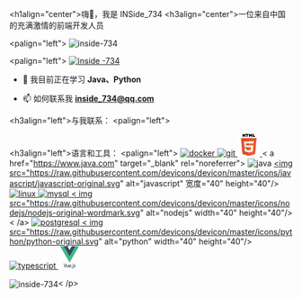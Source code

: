 <h1align="center">嗨👋，我是 INSide_734</h1>
<h3align="center">一位来自中国的充满激情的前端开发人员</h3>

<palign="left"> <img src=" https://komarev.com/ghpvc/?username=inside-734&label=Profile%20views&color=0e75b6&style=flat" alt="inside-734" /> </p>

<palign="left"> <a href= "https://github.com/ryo-ma/github-profile-tropy"><img src="https://github-profile-tropy.vercel.app/?username=inside-734" alt="inside -734" /></a> </p>

- 🌱 我目前正在学习 **Java、Python**

- 📫 如何联系我 **inside_734@qq.com**

<h3align="left">与我联系：</h3>
<palign="left">
</p>

<h3align="left">语言和工具：</h3>
<palign="left"> <a href="https://www.docker.com/" target="_blank" rel="noreferrer"> <img src="https://raw.githubusercontent.com/ devicons/devicon/master/icons/docker/docker-original-wordmark.svg" alt="docker" width="40" height="40"/> </a> <a href="https://git- scm.com/" target="_blank" rel="noreferrer"> <img src="https://www.vectorlogo.zone/logos/git-scm/git-scm-icon.svg" alt="git" width="40" height="40"/> </a> <a href="https://www.w3.org/html/" target="_blank" rel="noreferrer"> <img src=" https://raw.githubusercontent.com/devicons/devicon/master/icons/html5/html5-original-wordmark.svg" alt="html5" width="40" height="40"/> </a> < a href="https://www.java.com" target="_blank" rel="noreferrer"> <img src="https://raw.githubusercontent.com/devicons/devicon/master/icons/java/ java-original.svg" alt="java" width="40" height="40"/> </a> <a href="https://developer.mozilla.org/en-US/docs/Web/ JavaScript" target="_blank" rel="noreferrer"> <img src="https://raw.githubusercontent.com/devicons/devicon/master/icons/javascript/javascript-original.svg" alt="javascript" 宽度="40" height="40"/> </a> <a href="https://www.linux.org/" target="_blank" rel="noreferrer"> <img src="https:// /raw.githubusercontent.com/devicons/devicon/master/icons/linux/linux-original.svg" alt="linux" width="40" height="40"/> </a> <a href="https ://www.mysql.com/" target="_blank" rel="noreferrer"> <img src="https://raw.githubusercontent.com/devicons/devicon/master/icons/mysql/mysql-original- wordmark.svg" alt="mysql" width="40" height="40"/> </a> <a href="https://nodejs.org" target="_blank" rel="noreferrer"> < img src="https://raw.githubusercontent.com/devicons/devicon/master/icons/nodejs/nodejs-original-wordmark.svg" alt="nodejs" width="40" height="40"/> < /a> <a href="https://www.postgresql.org" target="_blank" rel="noreferrer"> <img src="https://raw.githubusercontent.com/devicons/devicon/master/图标/postgresql/postgresql-original-wordmark。svg" alt="postgresql" width="40" height="40"/> </a> <a href="https://www.python.org" target="_blank" rel="noreferrer"> < img src="https://raw.githubusercontent.com/devicons/devicon/master/icons/python/python-original.svg" alt="python" width="40" height="40"/> </a > <a href="https://www.typescriptlang.org/" target="_blank" rel="noreferrer"> <img src="https://raw.githubusercontent.com/devicons/devicon/master/icons /typescript/typescript-original.svg" alt="typescript" width="40" height="40"/> </a> <a href="https://vuejs.org/" target="_blank" rel ="noreferrer"> <img src="https://raw.githubusercontent.com/devicons/devicon/master/icons/vuejs/vuejs-original-wordmark.svg" alt="vuejs" width="40" height= “40”/> </a> </p>

<p><imgalign=“center”src=“https://github-readme-stats.vercel.app/api?username=inside-734&show_icons=true&locale=en”alt=“inside-734”/> </p>

<p><img align="center" src="https://github-readme-streak-stats.herokuapp.com/?user=inside-734&" alt="inside-734" />< /p>

